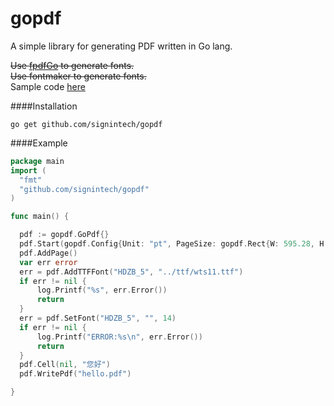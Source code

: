 gopdf
=====

A simple library for generating PDF written in Go lang.

<strike>Use [fpdfGo](https://github.com/signintech/fpdfGo) to generate fonts.</strike><br />
<strike>Use fontmaker to generate fonts.</strike><br />
Sample code [here](https://github.com/oneplus1000/gopdfsample)

####Installation
 ```
 go get github.com/signintech/gopdf
 ```

####Example
  ```go
  package main
  import (
	"fmt"
	"github.com/signintech/gopdf"
  )

  func main() {

    pdf := gopdf.GoPdf{}
    pdf.Start(gopdf.Config{Unit: "pt", PageSize: gopdf.Rect{W: 595.28, H: 841.89}}) //595.28, 841.89 = A4
    pdf.AddPage()
    var err error
    err = pdf.AddTTFFont("HDZB_5", "../ttf/wts11.ttf")
    if err != nil {
        log.Printf("%s", err.Error())
        return
    }
    err = pdf.SetFont("HDZB_5", "", 14)
    if err != nil {
        log.Printf("ERROR:%s\n", err.Error())
        return
    }
    pdf.Cell(nil, "您好")
    pdf.WritePdf("hello.pdf")

  }


  ```
